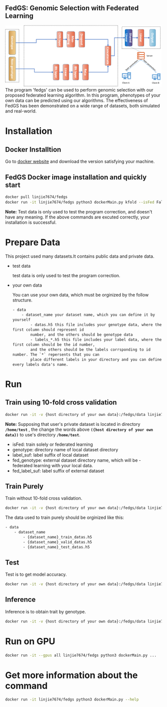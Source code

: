 FedGS: Genomic Selection with Federated Learning
---
![FedGS Architecture](./images/FedGS.png)
​The program 'fedgs' can be used to perform genomic selection with our proposed federated learning algorithm. In this program, phenotypes of your own data can be predicted using our algorithms. The effectiveness of FedGS has been demonstrated on a wide range of datasets, both simulated and real-world.

# Installation
## Docker Installtion
Go to [docker website](https://www.docker.com/) and download the version satisfying your machine.
## FedGS Docker image installation and quickly start
```bash
docker pull linjie7674/fedgs
docker run -it linjie7674/fedgs python3 dockerMain.py kfold --isFed False --genotype test 
```
**Note:** Test data is only used to test the program correction, and doesn't have any meaning. If the above commands are excuted correctly, your installation is successful.

# Prepare Data
This project used many datasets.It contains public data and private data.
- test data

    test data is only used to test the program correction. 
- your own data
    
    You can use your own data, which must be orginized by the follow structure.
    
    ```
    - data
        - dataset_name your dataset name, which you can define it by yourself
            - datas.h5 this file includes your genotype data, where the first column should represent id 
            number, and the others should be genotype data
            - labels_*.h5 this file includes your label data, where the first column should be the id number,
            and the others should be the labels corrsponding to id number. The `*` repersents that you can
            place different labels in your directory and you can define every labels data's name.
    ```

# Run
## Train using 10-fold cross validation
```bash
docker run -it -v {host directory of your own data}:/fedgs/data linjie7674/fedgs python3 dockerMain.py kfold --isFed True --genotype {local dataset name} --label_suf {local label suffix} --fed_genotyp {others dataset name} --fed_label_suf {others label suffix}
```
**Note:** Supposing that user's private dataset is located in directory __`/home/test`__ , the change the words above __`({host directory of your own data})`__ to use's directory __`/home/test`__.

- isFed: train solely or federated learning
- genotype: directory name of local dataset directory
- label_suf: label suffix of local dataset
- fed_genotype: external dataset directory name, which will be - federated learning with your local data.
- fed_label_suf: label suffix of external dataset
## Train Purely
Train without 10-fold cross validation.
```bash
docker run -it -v {host directory of your own data}:/fedgs/data linjie7674/fedgs python3 dockerMain.py train --isFed True --dataset_name {data1} --fed_dataset_name {data2} --batch_size 28 --lr 0.001 --study_name fedgs
```
The data used to train purely should be orginized like this:
```
- data
    - dataset_name
        - {dataset_name}_train_datas.h5
        - {dataset_name}_valid_datas.h5
        - {dataset_name}_test_datas.h5
```

## Test
Test is to get model accuracy.
```bash
docker run -it -v {host directory of your own data}:/fedgs/data linjie7674/fedgs python3 dockerMain.py test --dataset_name {directory of data} --model_path {path of trained model}
```
## Inference
Inference is to obtain trait by genotype.
```bash
docker run -it -v {host directory of your own data}:/fedgs/data linjie7674/fedgs python3 dockerMain.py infer --dataset_name {directory of data} --model_path {path of trained model}
```

# Run on GPU
```bash
docker run -it --gpus all linjie7674/fedgs python3 dockerMain.py ...
```

# Get more information about the command
```bash
docker run -it linjie7674/fedgs python3 dockerMain.py --help
```